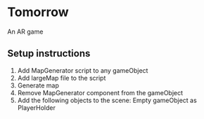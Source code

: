 # Tomorrow
An AR game

## Setup instructions

1. Add MapGenerator script to any gameObject
2. Add largeMap file to the script
3. Generate map
4. Remove MapGenerator component from the gameObject
5. Add the following objects to the scene: 
	Empty gameObject as PlayerHolder
	
